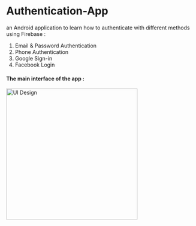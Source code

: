 # Authentication-App
an Android application to learn how to authenticate with different methods using Firebase :

1. Email & Password Authentication 
2. Phone Authentication 
3. Google Sign-in
4. Facebook Login

#### The main interface of the app :


<img src="https://i.imgur.com/lXIZzQ1.jpg" width="350" title="UI Design">


